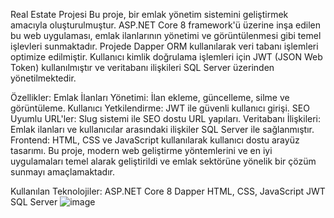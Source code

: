 Real Estate Projesi
Bu proje, bir emlak yönetim sistemini geliştirmek amacıyla oluşturulmuştur. ASP.NET Core 8 framework'ü üzerine inşa edilen bu web uygulaması, emlak ilanlarının yönetimi ve görüntülenmesi gibi temel işlevleri sunmaktadır. Projede Dapper ORM kullanılarak veri tabanı işlemleri optimize edilmiştir. Kullanıcı kimlik doğrulama işlemleri için JWT (JSON Web Token) kullanılmıştır ve veritabanı ilişkileri SQL Server üzerinden yönetilmektedir.

Özellikler:
Emlak İlanları Yönetimi: İlan ekleme, güncelleme, silme ve görüntüleme.
Kullanıcı Yetkilendirme: JWT ile güvenli kullanıcı girişi.
SEO Uyumlu URL'ler: Slug sistemi ile SEO dostu URL yapıları.
Veritabanı İlişkileri: Emlak ilanları ve kullanıcılar arasındaki ilişkiler SQL Server ile sağlanmıştır.
Frontend: HTML, CSS ve JavaScript kullanılarak kullanıcı dostu arayüz tasarımı.
Bu proje, modern web geliştirme yöntemlerini ve en iyi uygulamaları temel alarak geliştirildi ve emlak sektörüne yönelik bir çözüm sunmayı amaçlamaktadır.

Kullanılan Teknolojiler:
ASP.NET Core 8
Dapper
HTML, CSS, JavaScript
JWT
SQL Server
![image](https://github.com/user-attachments/assets/ca776732-2d0d-485e-a68a-c4d63856659f)

